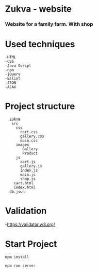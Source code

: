 # Zukva - website

### Website for a family farm. With shop

# Used techniques
    -HTML
    -CSS
    -Java Script
    -npm
    -jQuery
    -Eslint
    -JSON
    -AJAX
 # Project structure
      Zukva
       src
         css
           cart.css
           gallery.css
           main.css
         images
            Gallery
            Product
         js
           cart.js
           gallery.js
           index.js
           main.js
           shop.js
        cart.html   
        index.html  
      db.json  
    
 # Validation
 -https://validator.w3.org/

 # Start Project
 ```
npm install
```
```
npm run server
```
